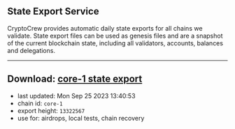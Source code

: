 ## State Export Service
CryptoCrew provides automatic daily state exports for all chains we validate. State export files can be used as genesis files and are a snapshot of the current blockchain state, including all validators, accounts, balances and delegations.

---
**Download: [core-1 state export](https://dl.ccvalidators.com/SERVICE/persistence/core-1_export_13322567.json)**
---

- last updated: Mon Sep 25 2023 13:40:53
- chain id: `core-1`
- export height: `13322567`
- use for: airdrops, local tests, chain recovery
